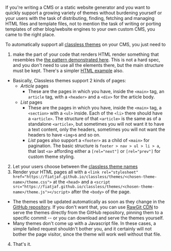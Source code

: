 If you're writing a CMS or a static website generator and you want to quickly support a growing variety of themes without burdening yourself or your users with the task of distributing, finding, fetching and managing HTML files and template files, not to mention the task of writing or porting templates of other blog/website engines to your own custom CMS, you came to the right place.

To automatically support all [classless themes](https://github.com/fiatjaf/classless/tree/master/themes) on your CMS, you just need to

1. make the part of your code that renders HTML render something that resembles the [the pattern demonstrated here](https://workflowy.com/s/Q79FgxLKUT). This is not a hard spec, and you don't need to use all the elements there, but the main structure must be kept. There's a simpler [HTML example](https://github.com/fiatjaf/classless/blob/master/explained-structure.html) also.
  * Basically, Classless themes support 2 kinds of pages:
    * _Article_ pages
      * These are the pages in which you have, inside the `<main>` tag, an `article` tag, with a `<header>` and a `<div>` for the article body.
    * _List_ pages
      * These are the pages in which you have, inside the `<main>` tag, a `<section>` with a `<ul>` inside. Each of the `<li>` there should have a `<article>`. The structure of that `<article>` is the same as of a standalone `<article>`, but sometimes you will not want it to have a text content, only the headers, sometimes you will not want the headers to have `<img>`s and so on.
      * _List_ pages also support a `<footer>` as a child of `<main>` for pagination. The basic structure is `footer > nav > ul > li > a`, that last `<a>` affording either a `[rel="next"]` or `[rel="prev"]` for custom theme styling.
2. Let your users choose between the [classless theme names](https://github.com/fiatjaf/classless/tree/gh-pages/themes)
3. Render your HTML pages all with a `<link rel="stylesheet" href="https://fiatjaf.github.io/classless/themes/<chosen-theme-name>/theme.css">` at the `<head>` and a `<script src="https://fiatjaf.github.io/classless/themes/<chosen-theme-name>/theme.js"></script>` after the `<body>` of the page.
  * The themes will be updated automatically as soon as they change in the [GitHub repository](https://github.com/fiatjaf/classless). If you don't want that, you can use [RawGit CDN](http://rawgit.com/) to serve the themes directly from the GitHub repository, pinning them to a specific commit -- or you can download and serve the themes yourself.
  * Many themes don't come up with a Javascript file. In these cases, a simple failed request shouldn't bother you, and it certainly will not bother the page visitor, since the theme will work well without that file.
4. That's it.
